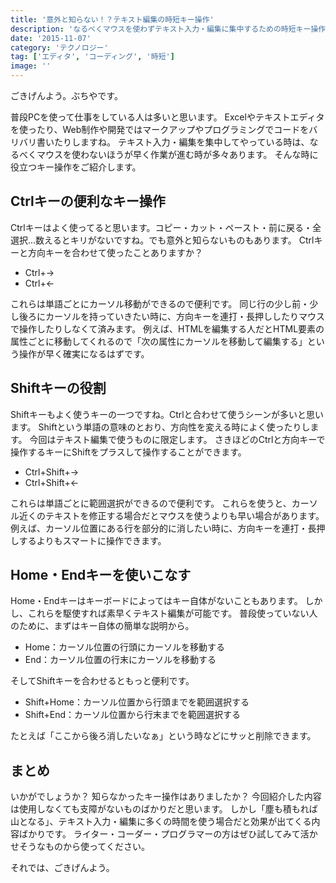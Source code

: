 ```yaml
---
title: '意外と知らない！？テキスト編集の時短キー操作'
description: 'なるべくマウスを使わずテキスト入力・編集に集中するための時短キー操作をご紹介します。'
date: '2015-11-07'
category: 'テクノロジー'
tag: ['エディタ', 'コーディング', '時短']
image: ''
---
```


ごきげんよう。ぶちやです。

普段PCを使って仕事をしている人は多いと思います。
Excelやテキストエディタを使ったり、Web制作や開発ではマークアップやプログラミングでコードをバリバリ書いたりしますね。
テキスト入力・編集を集中してやっている時は、なるべくマウスを使わないほうが早く作業が進む時が多々あります。
そんな時に役立つキー操作をご紹介します。

## Ctrlキーの便利なキー操作

Ctrlキーはよく使ってると思います。コピー・カット・ペースト・前に戻る・全選択...数えるとキリがないですね。でも意外と知らないものもあります。
Ctrlキーと方向キーを合わせて使ったことありますか？

* Ctrl+→
* Ctrl+←

これらは単語ごとにカーソル移動ができるので便利です。
同じ行の少し前・少し後ろにカーソルを持っていきたい時に、方向キーを連打・長押ししたりマウスで操作したりしなくて済みます。
例えば、HTMLを編集する人だとHTML要素の属性ごとに移動してくれるので「次の属性にカーソルを移動して編集する」という操作が早く確実になるはずです。


## Shiftキーの役割

Shiftキーもよく使うキーの一つですね。Ctrlと合わせて使うシーンが多いと思います。
Shiftという単語の意味のとおり、方向性を変える時によく使ったりします。
今回はテキスト編集で使うものに限定します。
さきほどのCtrlと方向キーで操作するキーにShiftをプラスして操作することができます。

* Ctrl+Shift+→
* Ctrl+Shift+←

これらは単語ごとに範囲選択ができるので便利です。
これらを使うと、カーソル近くのテキストを修正する場合だとマウスを使うよりも早い場合があります。
例えば、カーソル位置にある行を部分的に消したい時に、方向キーを連打・長押しするよりもスマートに操作できます。

## Home・Endキーを使いこなす

Home・Endキーはキーボードによってはキー自体がないこともあります。
しかし、これらを駆使すれば素早くテキスト編集が可能です。
普段使っていない人のために、まずはキー自体の簡単な説明から。

* Home：カーソル位置の行頭にカーソルを移動する
* End：カーソル位置の行末にカーソルを移動する

そしてShiftキーを合わせるともっと便利です。

* Shift+Home：カーソル位置から行頭までを範囲選択する
* Shift+End：カーソル位置から行末までを範囲選択する

たとえば「ここから後ろ消したいなぁ」という時などにサッと削除できます。


## まとめ

いかがでしょうか？
知らなかったキー操作はありましたか？
今回紹介した内容は使用しなくても支障がないものばかりだと思います。
しかし「塵も積もれば山となる」、テキスト入力・編集に多くの時間を使う場合だと効果が出てくる内容ばかりです。
ライター・コーダー・プログラマーの方はぜひ試してみて活かせそうなものから使ってください。

それでは、ごきげんよう。
